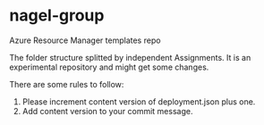 # nagel-group
Azure Resource Manager templates repo

The folder structure splitted by independent Assignments. 
It is an experimental repository and might get some changes. 

There are some rules to follow:

1. Please increment content version of deployment.json plus one.
2. Add content version to your commit message.